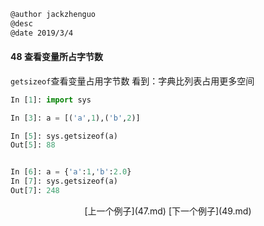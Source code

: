 ```markdown
@author jackzhenguo
@desc 
@date 2019/3/4
```

#### 48 查看变量所占字节数
`getsizeof`查看变量占用字节数
看到：字典比列表占用更多空间

```python
In [1]: import sys

In [3]: a = [('a',1),('b',2)]                                                                                                             

In [5]: sys.getsizeof(a)                                                        
Out[5]: 88


In [6]: a = {'a':1,'b':2.0}                                                     
In [7]: sys.getsizeof(a)                                                        
Out[7]: 248

```

<center>[上一个例子](47.md)    [下一个例子](49.md)</center>
